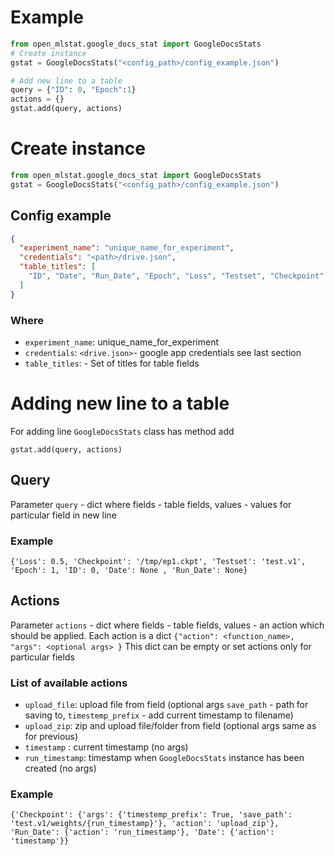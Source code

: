 # Example

```python
from open_mlstat.google_docs_stat import GoogleDocsStats
# Create instance
gstat = GoogleDocsStats("<config_path>/config_example.json")

# Add new line to a table
query = {"ID": 0, "Epoch":1}
actions = {}
gstat.add(query, actions)
```

# Create instance

```python
from open_mlstat.google_docs_stat import GoogleDocsStats
gstat = GoogleDocsStats("<config_path>/config_example.json")
```

## Config example
```json
{
  "experiment_name": "unique_name_for_experiment", 
  "credentials": "<path>/drive.json",
  "table_titles": [ 
    "ID", "Date", "Run_Date", "Epoch", "Loss", "Testset", "Checkpoint"
  ]
}
```

### Where
 
 - `experiment_name`: unique_name_for_experiment 
 - `credentials`: `<drive.json>`- google app credentials see last section
 - `table_titles`: - Set of titles for table fields

# Adding new line to a table

For adding line `GoogleDocsStats` class has method add

```
gstat.add(query, actions)
```
## Query

Parameter `query` - dict where fields - table fields, values - values for particular field in new line 

### Example
```{'Loss': 0.5, 'Checkpoint': '/tmp/ep1.ckpt', 'Testset': 'test.v1', 'Epoch': 1, 'ID': 0, 'Date': None , 'Run_Date': None}```

## Actions

Parameter `actions` - dict where fields - table fields, values - an action which should be applied. Each action is a
 dict `{"action": <function_name>, "args": <optional args> }`
This dict can be empty or set actions only for particular fields 

### List of available actions

- `upload_file`: upload file from field (optional args `save_path` - path for saving to, `timestemp_prefix` - add
 current timestamp to filename)
- `upload_zip`: zip and upload file/folder from field (optional args same as for previous)
- `timestamp` : current timestamp (no args) 
- `run_timestamp`: timestamp when `GoogleDocsStats` instance has been created (no args)

### Example
```{'Checkpoint': {'args': {'timestemp_prefix': True, 'save_path': 'test.v1/weights/{run_timestamp}'}, 'action': 'upload_zip'}, 'Run_Date': {'action': 'run_timestamp'}, 'Date': {'action': 'timestamp'}}```

